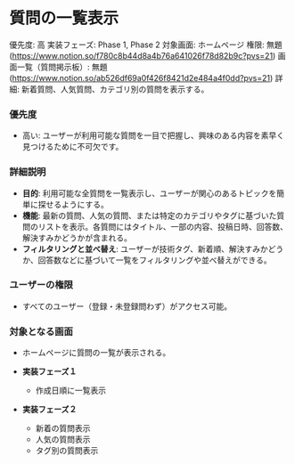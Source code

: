 # 質問の一覧表示

優先度: 高
実装フェーズ: Phase 1, Phase 2
対象画面: ホームページ
権限: 無題 (https://www.notion.so/f780c8b44d8a4b76a641026f78d82b9c?pvs=21)
画面一覧（質問掲示板）: 無題 (https://www.notion.so/ab526df69a0f426f8421d2e484a4f0dd?pvs=21)
詳細: 新着質問、人気質問、カテゴリ別の質問を表示する。

### 優先度

- 高い: ユーザーが利用可能な質問を一目で把握し、興味のある内容を素早く見つけるために不可欠です。

### 詳細説明

- **目的**: 利用可能な全質問を一覧表示し、ユーザーが関心のあるトピックを簡単に探せるようにする。
- **機能**: 最新の質問、人気の質問、または特定のカテゴリやタグに基づいた質問のリストを表示。各質問にはタイトル、一部の内容、投稿日時、回答数、解決すみかどうかが含まれる。
- **フィルタリングと並べ替え**: ユーザーが技術タグ、新着順、解決すみかどうか、回答数などに基づいて一覧をフィルタリングや並べ替えができる。

### ユーザーの権限

- すべてのユーザー（登録・未登録問わず）がアクセス可能。

### 対象となる画面

- ホームページに質問の一覧が表示される。

- **実装フェーズ１**
    - 作成日順に一覧表示
- **実装フェーズ２**
    - 新着の質問表示
    - 人気の質問表示
    - タグ別の質問表示